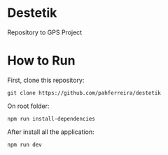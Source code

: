 # Destetik

Repository to GPS Project

# How to Run

First, clone this repository:

```
git clone https://github.com/pahferreira/destetik
```

On root folder:

```
npm run install-dependencies
```

After install all the application:

```
npm run dev
```
